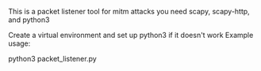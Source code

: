 This is a packet listener tool for mitm attacks
you need scapy, scapy-http, and python3

Create a virtual environment and set up python3 if it doesn't work 
Example usage:

python3 packet_listener.py
